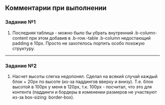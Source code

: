 ## Комментарии при выполнении

### Задание №1

1. Последняя таблица - можно было бы убрать внутренний .b-column-content при этом добавив в .b-row.-table .b-column недостающий padding в 10px. Просто не захотелось портить особо похожую структуру.

----

### Задание №2

1. Насчет высоты слегка недопонял. Сделал на всякий случай каждый блок + 20px по высоте (из-за паддингов вверху и внизу). Т.е. блок высотой в 100px у меня в 120px, т.к. 100px - посчитал, что это для контента (паддинги и бордеры в изменении размеров не участвуют из-за box-sizing: border-box).